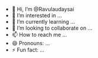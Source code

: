 - 👋 Hi, I’m @Ravulaudaysai
- 👀 I’m interested in ...
- 🌱 I’m currently learning ...
- 💞️ I’m looking to collaborate on ...
- 📫 How to reach me ...
- 😄 Pronouns: ...
- ⚡ Fun fact: ...

<!---
Ravulaudaysai/Ravulaudaysai is a ✨ special ✨ repository because its `README.md` (this file) appears on your GitHub profile.
You can click the Preview link to take a look at your changes.
--->
